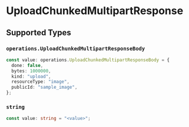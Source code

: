 # UploadChunkedMultipartResponse


## Supported Types

### `operations.UploadChunkedMultipartResponseBody`

```typescript
const value: operations.UploadChunkedMultipartResponseBody = {
  done: false,
  bytes: 1000000,
  kind: "upload",
  resourceType: "image",
  publicId: "sample_image",
};
```

### `string`

```typescript
const value: string = "<value>";
```

